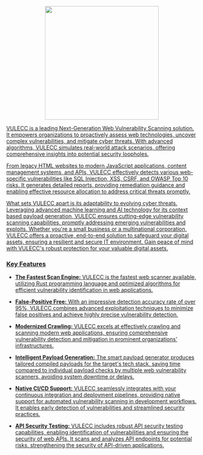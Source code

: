 <p align="center">
<img src="https://i.imgur.com/jzGqt6G.png" width="300" />
<a href="https://img.shields.io/badge/Rust-v1.72.1-blue">
</p>

VULECC is a leading Next-Generation Web Vulnerability Scanning solution. It empowers organizations to proactively assess web technologies, uncover complex vulnerabilities, and mitigate cyber threats. With advanced algorithms, VULECC simulates real-world attack scenarios, offering comprehensive insights into potential security loopholes.

From legacy HTML websites to modern JavaScript applications, content management systems, and APIs, VULECC effectively detects various web-specific vulnerabilities like SQL Injection, XSS, CSRF, and OWASP Top 10 risks. It generates detailed reports, providing remediation guidance and enabling effective resource allocation to address critical threats promptly.

What sets VULECC apart is its adaptability to evolving cyber threats. Leveraging advanced machine learning and AI technology for its context based payload generation, VULECC ensures cutting-edge vulnerability scanning capabilities, promptly addressing emerging vulnerabilities and exploits. Whether you're a small business or a multinational corporation, VULECC offers a proactive, end-to-end solution to safeguard your digital assets, ensuring a resilient and secure IT environment. Gain peace of mind with VULECC's robust protection for your valuable digital assets.

### Key Features

- **The Fastest Scan Engine:** VULECC is the fastest web scanner available, utilizing Rust programming language and optimized algorithms for efficient vulnerability identification in web applications.

- **False-Positive Free:** With an impressive detection accuracy rate of over 95%, VULECC combines advanced exploitation techniques to minimize false positives and achieve highly precise vulnerability detection.

- **Modernized Crawling:** VULECC excels at effectively crawling and scanning modern web applications, ensuring comprehensive vulnerability detection and mitigation in prominent organizations' infrastructures.

- **Intelligent Payload Generation:** The smart payload generator produces tailored compiled payloads for the target's tech stack, saving time compared to individual payload checks by multiple web vulnerability scanners, avoiding system downtime or delays.

- **Native CI/CD Support:** VULECC seamlessly integrates with your continuous integration and deployment pipelines, providing native support for automated vulnerability scanning in development workflows. It enables early detection of vulnerabilities and streamlined security practices.

- **API Security Testing:** VULECC includes robust API security testing capabilities, enabling identification of vulnerabilities and ensuring the security of web APIs. It scans and analyzes API endpoints for potential risks, strengthening the security of API-driven applications.
